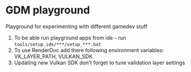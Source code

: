 # GDM playground

Playground for experimenting with different gamedev stuff

1. To be able run playground apps from ide - run `tools/setup_ide/***/setup_***.bat`
2. To use RenderDoc add there following environment variables: VK_LAYER_PATH, VULKAN_SDK
3. Updating new Vulkan SDK don't forget to tune validation layer settings